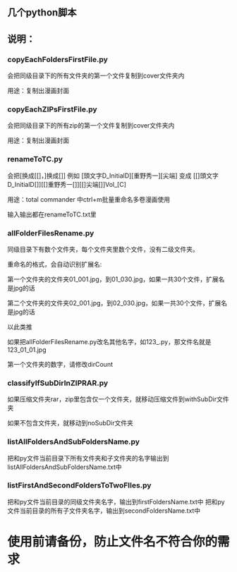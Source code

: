## 几个python脚本

## 说明：

### copyEachFoldersFirstFile.py

会把同级目录下的所有文件夹的第一个文件复制到cover文件夹内

用途：复制出漫画封面

### copyEachZIPsFirstFile.py

会把同级目录下的所有zip的第一个文件复制到cover文件夹内

用途：复制出漫画封面

### renameToTC.py

会把[换成[[]，]换成[]]
例如
[頭文字D_InitialD][重野秀一][尖端]
变成
[[]頭文字D_InitialD[]][[]重野秀一[]][[]尖端[]]Vol_[C]

用途：total commander 中ctrl+m批量重命名多卷漫画使用

输入输出都在renameToTC.txt里

### allFolderFilesRename.py

同级目录下有数个文件夹，每个文件夹里数个文件，没有二级文件夹。

重命名的格式，会自动识别扩展名:

第一个文件夹的文件夹01_001.jpg，到01_030.jpg，如果一共30个文件，扩展名是jpg的话

第二个文件夹的文件夹02_001.jpg，到02_030.jpg，如果一共30个文件，扩展名是jpg的话

以此类推

如果把allFolderFilesRename.py改名其他名字，如123_.py，那文件名就是123_01_01.jpg

第一个文件夹的数字，请修改dirCount

### classifyIfSubDirInZIPRAR.py

如果压缩文件夹rar，zip里包含仅一个文件夹，就移动压缩文件到withSubDir文件夹

如果不包含文件夹，就移动到noSubDir文件夹

### listAllFoldersAndSubFoldersName.py

把和py文件当前目录下所有文件夹和子文件夹的名字输出到listAllFoldersAndSubFoldersName.txt中

### listFirstAndSecondFoldersToTwoFIles.py

把和py文件当前目录的同级文件夹名字，输出到firstFoldersName.txt中
把和py文件当前目录的所有子文件夹名字，输出到secondFoldersName.txt中

# 使用前请备份，防止文件名不符合你的需求